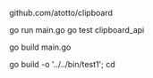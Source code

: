 github.com/atotto/clipboard

go run main.go
go test clipboard_api

go build main.go

go build -o '../../bin/test1'; cd